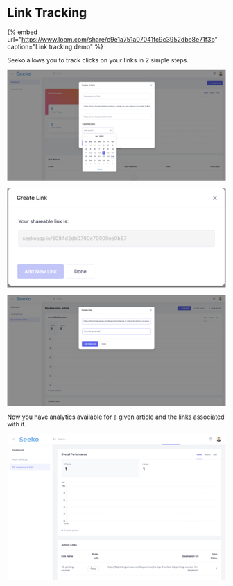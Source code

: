 # Link Tracking

{% embed url="https://www.loom.com/share/c9e1a751a07041fc9c3952dbe8e71f3b" caption="Link tracking demo" %}

Seeko allows you to track clicks on your links in 2 simple steps.

![Create an article](.gitbook/assets/screen-shot-2021-04-24-at-10.22.50-pm.png)

![Share the link](.gitbook/assets/screen-shot-2021-04-24-at-10.24.43-pm.png)

![Create a Link](.gitbook/assets/screen-shot-2021-04-24-at-10.24.25-pm.png)

Now you have analytics available for a given article and the links associated with it.

![](.gitbook/assets/screen-shot-2021-04-24-at-10.30.50-pm.png)

